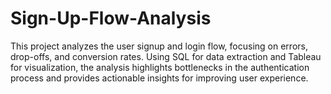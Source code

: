 # Sign-Up-Flow-Analysis
This project analyzes the user signup and login flow, focusing on errors, drop-offs, and conversion rates. Using SQL for data extraction and Tableau for visualization, the analysis highlights bottlenecks in the authentication process and provides actionable insights for improving user experience.
